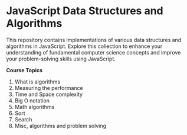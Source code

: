 # JavaScript Data Structures and Algorithms

This repository contains implementations of various data structures and algorithms in JavaScript. Explore this collection to enhance your understanding of fundamental computer science concepts and improve your problem-solving skills using JavaScript.

**Course Topics**

1. What is algorithms
2. Measuring the performance
3. Time and Space complexity
4. Big O notation
5. Math algorithms
6. Sort
7. Search
8. Misc, algorithms and problem solving
